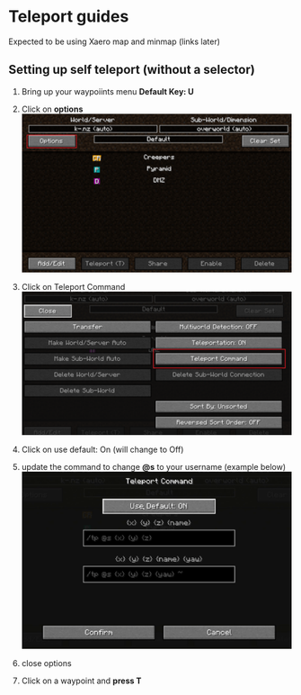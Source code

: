 # Teleport guides

Expected to be using Xaero map and minmap (links later)

## Setting up self teleport (without a selector)

1. Bring up your waypoiints menu **Default Key: U**

2. Click on **options**
![waypoint menu](./images/waypoint_menu.png)

3. Click on Teleport Command
![waypoint options](./images/teleport_options.png)

4. Click on use default: On (will change to Off)

5. update the command to change **@s** to your username (example below)
![update teleport command](./gifs/updating_teleport_command.gif)

6. close options

7. Click on a waypoint and **press T**
